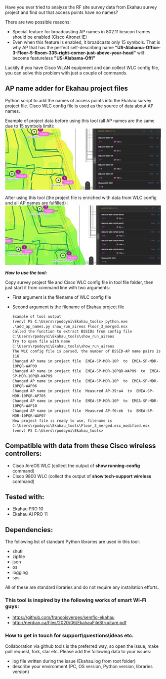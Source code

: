 Have you ever tried to analyze the RF site survey data from Ekahau survey project and find out that access points have no names?

There are two possible reasons:
* Special feature for broadcasting AP names in 802.11 beacon frames should be enabled (Cisco Aironet IE)
* Even when this feature is enabled, it broadcasts only 15 symbols. That is why AP that has the perfect self-describing name **"US-Alabama-Office-3-Floor-5-Room-335-right-corner-just-above-your-head"** will become featureless **"US-Alabama-Offi"**

Luckily if you have Cisco WLAN equipment and can collect WLC config file, you can solve this problem with just a couple of commands.


## AP name adder for Ekahau project files

Python script to add the names of access points into the Ekahau survey project file.
Cisco WLC config file is used as the source of data about AP names.


Example of project data before using this tool (all AP names are the same due to 15 symbols limit):
![title](./Screenshot_no_AP_names.png "Initial Ekahau project no AP names")


After using this tool (the project file is enriched with data from WLC config and all AP names are fulfilled)   :
![title](./Screenshot_with_AP_names.png "Ekahau project enriched with AP names")


***How to use the tool:***


Copy survey project file and Cisco WLC config file in tool file folder, then just start it from command line with two arguments:

* First argument is the filename of WLC config file
* Second argument is the filename of Ekahau project file

	```
	Example of tool output
	(venv) PS C:\Users\rpodoyni\Ekahau_tools> python.exe .\add_ap_names.py show_run_aireos Floor_3_merged.esx        
	Called the function to extract BSSIDs from config file C:\Users\rpodoyni\Ekahau_tools\show_run_aireos
	Try to open file with name C:\Users\rpodoyni\Ekahau_tools\show_run_aireos
	The WLC config file is parsed, the number of BSSID-AP name pairs is 116
	Changed AP name in project file  EMEA-SP-MDR-10P  to  EMEA-SP-MDR-10PQR-WAP09
	Changed AP name in project file  EMEA-SP-MDR-10PQR-WAP09  to  EMEA-SP-MDR-10PQR-WAP09
	Changed AP name in project file  EMEA-SP-MDR-10P  to  EMEA-SP-MDR-10PQR-WAP06
	Changed AP name in project file  Measured AP-39:a4  to  EMEA-SP-MDR-10PQR-AP705
	Changed AP name in project file  EMEA-SP-MDR-10P  to  EMEA-SP-MDR-10PQR-WAP10
	Changed AP name in project file  Measured AP-f0:eb  to  EMEA-SP-MDR-10PQR-WAP07
	New project file is ready to use, filename is C:\Users\rpodoyni\Ekahau_tools\Floor_3_merged.esx_modified.esx
	(venv) PS C:\Users\rpodoyni\Ekahau_tools>
	```


## Compatible with data from these Cisco wireless controllers:
* Cisco AireOS WLC (collect the output of **show running-config** command)
* Cisco 9800 WLC (collect the output of **show tech-support wireless** command)


## Tested with:

* Ekahau PRO 10
* Ekahau AI PRO 11

## Dependencies:
The following list of standard Python libraries are used in this tool:
* shutil
* zipfile
* json
* os
* logging
* sys

All of these are standard libraries and do not require any installation efforts.

### This tool is inspired by the following works of smart Wi-Fi guys:
* https://github.com/francoisverges/semfio-ekahau
* http://nerdian.ca/files/2020/06/EkahauFileStructure.pdf

### How to get in touch for support\questions\ideas etc.
Collaboration via github tools is the preferred way, so open the issue, make pull request, fork, star etc.
Please add the following data to your issues:
* log file written during the issue (Ekahau.log from root folder)
* describe your environment (PC, OS version, Python version, libraries version)
